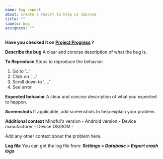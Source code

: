 ```yaml
---
name: Bug report
about: Create a report to help us improve
title: ""
labels: bug
assignees: ""
---
```


**Have you checked it on [Project Progress](https://github.com/users/akaMrNagar/projects/1) ?**

**Describe the bug**
A clear and concise description of what the bug is.

**To Reproduce**
Steps to reproduce the behavior:

1. Go to '...'
2. Click on '....'
3. Scroll down to '....'
4. See error

**Expected behavior**
A clear and concise description of what you expected to happen.

**Screenshots**
If applicable, add screenshots to help explain your problem.

**Additional context**
Mindful's version -
Android version -
Device manufacturer -
Device OS/ROM -

Add any other context about the problem here.

**Log file**
You can get the log file from: _**Settings > Database > Export crash logs**_
